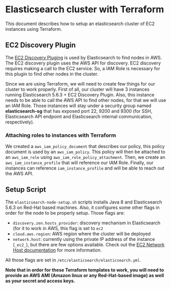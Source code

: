 # Elasticsearch cluster with Terraform

This document describes how to setup an elasticsearch cluster of EC2 instances using Terraform.

## EC2 Discovery Plugin

The [EC2 Discovery Pluging](https://www.elastic.co/guide/en/elasticsearch/plugins/current/discovery-ec2.html)
is used by Elasticsearch to find nodes in AWS. The EC2 discovery plugin uses the AWS API for discovery.
EC2 discovery requires making a call to the EC2 service. So, a IAM Role is necessary for this plugin to find other nodes
in the cluster.

Since we are using Terraform, we will need to create few things for our cluster to work properly. First of all, our 
cluster will have 3 instances running Elasticsearch 5.6.3 + EC2 Discovery Plugin. Also, this instance needs to be able 
to call the AWS API to find other nodes, for that we will use an IAM Role. Those instances will stay under a security group
named **elasticsearch-sg** that has exposed port 22, 9200 and 9300 (for SSH, Elasticsearch API endpoint and Elasticsearch 
internal communication, respectively).

### Attaching roles to instances with Terraform
We created a `aws_iam_policy_document` that describes our policy, this policy document is used by an `aws_iam_policy`. 
This policy will then be attached to an `aws_iam_role` using `aws_iam_role_policy_attachment`. Then, we create an 
`aws_iam_instance_profile` that will reference our IAM Role. Finally, our instances can reference `iam_instance_profile`
and will be able to reach out the AWS API.

## Setup Script
The `elasticsearch-node-setup.sh` scripts installs Java 8 and Elasticsearch 5.6.3 on Red-Hat based machines.
Also, it configures some other flags in order for the node to be properly setup. Those flags are: 

- `discovery.zen.hosts_provider`: discovery mechanism in Elasticsearch (for it to work in AWS, this
flag is set to `ec2`
- `cloud.aws.region`: AWS region where the cluster will be deployed
- `network.host`: currently using the private IP address of the instance (`_ec2_`), but there are few
options available. Check out the [EC2 Network Host documentation](https://www.elastic.co/guide/en/elasticsearch/plugins/current/discovery-ec2-discovery.html#discovery-ec2-network-host)
for more information. 

All those flags are set in `/etc/elasticsearch/elasticsearch.yml`.

**Note that in order for these Terraform templates to work, you will need to provide an AWS AMI (Amazon linux or any
Red-Hat-based image) as well as your secret and access keys.**

